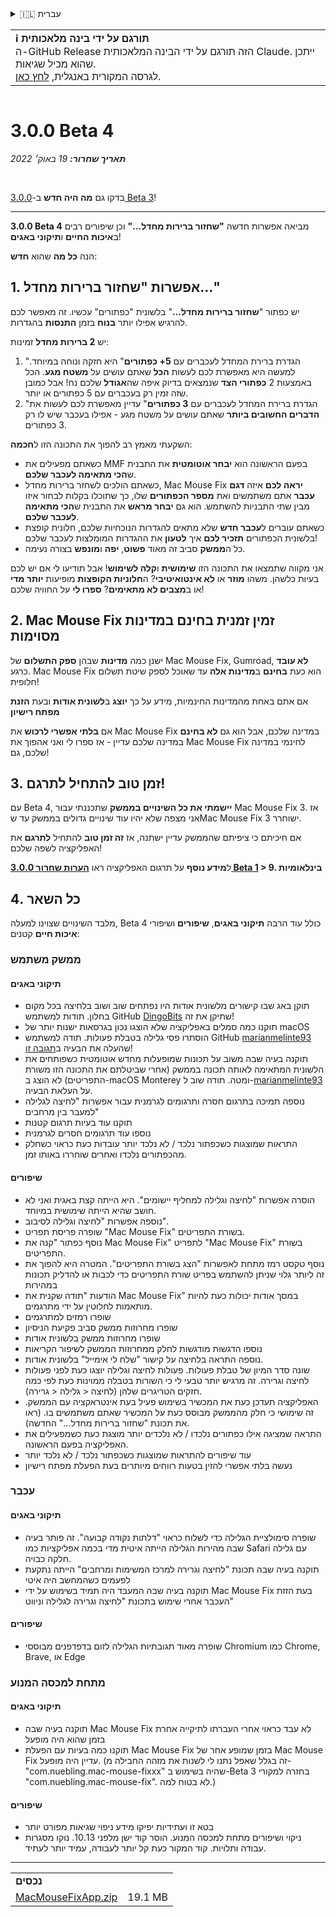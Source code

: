<details>
<summary>🇮🇱 עברית</summary>

[🇬🇧 English (GitHub Release)](https://github.com/noah-nuebling/mac-mouse-fix/releases/tag/3.0.0-Beta-4)\
[🇦🇩 Català](https://redirect.macmousefix.com/?target=mmf-release&tag=3.0.0-Beta-4&locale=ca)\
[🇩🇪 Deutsch](https://redirect.macmousefix.com/?target=mmf-release&tag=3.0.0-Beta-4&locale=de)\
[🇪🇸 Español](https://redirect.macmousefix.com/?target=mmf-release&tag=3.0.0-Beta-4&locale=es)\
[🇫🇷 Français](https://redirect.macmousefix.com/?target=mmf-release&tag=3.0.0-Beta-4&locale=fr)\
[🇮🇩 Indonesia](https://redirect.macmousefix.com/?target=mmf-release&tag=3.0.0-Beta-4&locale=id)\
[🇮🇹 Italiano](https://redirect.macmousefix.com/?target=mmf-release&tag=3.0.0-Beta-4&locale=it)\
[🇭🇺 Magyar](https://redirect.macmousefix.com/?target=mmf-release&tag=3.0.0-Beta-4&locale=hu)\
[🇳🇱 Nederlands](https://redirect.macmousefix.com/?target=mmf-release&tag=3.0.0-Beta-4&locale=nl)\
[🇵🇱 Polski](https://redirect.macmousefix.com/?target=mmf-release&tag=3.0.0-Beta-4&locale=pl)\
[🇧🇷 Português (Brasil)](https://redirect.macmousefix.com/?target=mmf-release&tag=3.0.0-Beta-4&locale=pt-BR)\
[🇵🇹 Português (Portugal)](https://redirect.macmousefix.com/?target=mmf-release&tag=3.0.0-Beta-4&locale=pt-PT)\
[🇷🇴 Română](https://redirect.macmousefix.com/?target=mmf-release&tag=3.0.0-Beta-4&locale=ro)\
[🇸🇪 Svenska](https://redirect.macmousefix.com/?target=mmf-release&tag=3.0.0-Beta-4&locale=sv)\
[🇻🇳 Tiếng Việt](https://redirect.macmousefix.com/?target=mmf-release&tag=3.0.0-Beta-4&locale=vi)\
[🇹🇷 Türkçe](https://redirect.macmousefix.com/?target=mmf-release&tag=3.0.0-Beta-4&locale=tr)\
[🇨🇿 Čeština](https://redirect.macmousefix.com/?target=mmf-release&tag=3.0.0-Beta-4&locale=cs)\
[🇬🇷 Ελληνικά](https://redirect.macmousefix.com/?target=mmf-release&tag=3.0.0-Beta-4&locale=el)\
[🇷🇺 Русский](https://redirect.macmousefix.com/?target=mmf-release&tag=3.0.0-Beta-4&locale=ru)\
[🇺🇦 Українська](https://redirect.macmousefix.com/?target=mmf-release&tag=3.0.0-Beta-4&locale=uk)\
**🇮🇱 עברית**\
[🇸🇦 العربية](https://redirect.macmousefix.com/?target=mmf-release&tag=3.0.0-Beta-4&locale=ar)\
[🇮🇳 हिन्दी](https://redirect.macmousefix.com/?target=mmf-release&tag=3.0.0-Beta-4&locale=hi)\
[🇹🇭 ไทย](https://redirect.macmousefix.com/?target=mmf-release&tag=3.0.0-Beta-4&locale=th)\
[🇨🇳 中文 (简体)](https://redirect.macmousefix.com/?target=mmf-release&tag=3.0.0-Beta-4&locale=zh-Hans)\
[🇨🇳 中文 (繁體)](https://redirect.macmousefix.com/?target=mmf-release&tag=3.0.0-Beta-4&locale=zh-Hant)\
[🇭🇰 中文（香港)](https://redirect.macmousefix.com/?target=mmf-release&tag=3.0.0-Beta-4&locale=zh-HK)\
[🇯🇵 日本語](https://redirect.macmousefix.com/?target=mmf-release&tag=3.0.0-Beta-4&locale=ja)\
[🇰🇷 한국어](https://redirect.macmousefix.com/?target=mmf-release&tag=3.0.0-Beta-4&locale=ko)\
[Help translate Mac Mouse Fix to different languages!](https://github.com/noah-nuebling/mac-mouse-fix/discussions/731)
</details>
<table align=><td>
<b>ℹ️ תורגם על ידי בינה מלאכותית</b><br>
ה-GitHub Release הזה תורגם על ידי הבינה המלאכותית Claude. ייתכן שהוא מכיל שגיאות.<br>
לגרסה המקורית באנגלית, <a href="https://github.com/noah-nuebling/mac-mouse-fix/releases/tag/3.0.0-Beta-4">לחץ כאן</a>.
</td></table>

<table></table>

# 3.0.0 Beta 4
***תאריך שחרור:** 19 באוק׳ 2022*

<br>

בדקו גם **מה היה חדש** ב-[3.0.0 Beta 3](https://redirect.macmousefix.com/?target=mmf-release&tag=3.0.0-Beta-3&locale=he)!

---

**3.0.0 Beta 4** מביאה אפשרות חדשה **"שחזור ברירות מחדל..."** וכן שיפורים רבים ב**איכות החיים** ו**תיקוני באגים**!

הנה **כל מה** שהוא **חדש**:

## 1. אפשרות "שחזור ברירות מחדל..."

יש כפתור "**שחזור ברירות מחדל...**" בלשונית "כפתורים" עכשיו.
זה מאפשר לכם להרגיש אפילו יותר **בנוח** בזמן **התנסות** בהגדרות.

יש **2 ברירות מחדל** זמינות:

1. "הגדרת ברירת המחדל לעכברים עם **5+ כפתורים**" היא חזקה ונוחה במיוחד. למעשה היא מאפשרת לכם לעשות **הכל** שאתם עושים על **משטח מגע**. הכל באמצעות 2 **כפתורי הצד** שנמצאים בדיוק איפה שה**אגודל** שלכם נח! אבל כמובן שזה זמין רק בעכברים עם 5 כפתורים או יותר.
2. "הגדרת ברירת המחדל לעכברים עם **3 כפתורים**" עדיין מאפשרת לכם לעשות את **הדברים החשובים ביותר** שאתם עושים על משטח מגע - אפילו בעכבר שיש לו רק 3 כפתורים.

השקעתי מאמץ רב להפוך את התכונה הזו ל**חכמה**:

- כשאתם מפעילים את MMF בפעם הראשונה הוא **יבחר אוטומטית** את התבנית ש**הכי מתאימה לעכבר שלכם**.
- כשאתם הולכים לשחזר ברירות מחדל, Mac Mouse Fix **יראה לכם** איזה **דגם עכבר** אתם משתמשים ואת **מספר הכפתורים** שלו, כך שתוכלו בקלות לבחור איזו מבין שתי התבניות להשתמש. הוא גם **יבחר מראש** את התבנית ש**הכי מתאימה לעכבר שלכם**.
- כשאתם עוברים ל**עכבר חדש** שלא מתאים להגדרות הנוכחיות שלכם, חלונית קופצת בלשונית הכפתורים **תזכיר לכם** איך **לטעון** את ההגדרות המומלצות לעכבר שלכם!
- כל ה**ממשק** סביב זה מאוד **פשוט**, **יפה** ו**מונפש** בצורה נעימה.

אני מקווה שתמצאו את התכונה הזו **שימושית** ו**קלה לשימוש**! אבל תודיעו לי אם יש לכם בעיות כלשהן.
משהו **מוזר** או **לא אינטואיטיבי**? ה**חלוניות הקופצות** מופיעות **יותר מדי** או ב**מצבים לא מתאימים**? **ספרו לי** על החוויה שלכם!

## 2. Mac Mouse Fix זמין זמנית בחינם במדינות מסוימות

ישנן כמה **מדינות** שבהן **ספק התשלום** של Mac Mouse Fix, Gumroad, **לא עובד** כרגע.
Mac Mouse Fix הוא כעת **בחינם** ב**מדינות אלה** עד שאוכל לספק שיטת תשלום חלופית!

אם אתם באחת מהמדינות החינמיות, מידע על כך **יוצג** ב**לשונית אודות** ובעת **הזנת מפתח רישיון**

אם **בלתי אפשרי לרכוש** את Mac Mouse Fix במדינה שלכם, אבל הוא גם **לא בחינם** במדינה שלכם עדיין - אז ספרו לי ואני אהפוך את Mac Mouse Fix לחינמי במדינה שלכם, גם!

## 3. זמן טוב להתחיל לתרגם!

עם Beta 4, **יישמתי את כל השינויים בממשק** שתכננתי עבור Mac Mouse Fix 3. אז אני מצפה שלא יהיו עוד שינויים גדולים בממשק עד שMac Mouse Fix 3 ישוחרר.

אם חיכיתם כי ציפיתם שהממשק עדיין ישתנה, אז **זה זמן טוב** להתחיל **לתרגם** את האפליקציה לשפה שלכם!

ל**מידע נוסף** על תרגום האפליקציה ראו **[הערות שחרור 3.0.0 Beta 1](https://redirect.macmousefix.com/?target=mmf-release&tag=3.0.0-Beta-1.1&locale=he) > 9. בינלאומיות**

## 4. כל השאר

מלבד השינויים שצוינו למעלה, Beta 4 כולל עוד הרבה **תיקוני באגים**, **שיפורים** ושיפורי **איכות חיים** קטנים:

### ממשק משתמש

#### תיקוני באגים

- תוקן באג שבו קישורים מלשונית אודות היו נפתחים שוב ושוב בלחיצה בכל מקום בחלון. תודות למשתמש GitHub [DingoBits](https://github.com/DingoBits) שתיקן את זה!
- תוקנו כמה סמלים באפליקציה שלא הוצגו נכון בגרסאות ישנות יותר של macOS
- הוסתרו פסי גלילה בטבלת פעולות. תודה למשתמש GitHub [marianmelinte93](https://github.com/marianmelinte93) שהעלה את הבעיה ב[תגובה זו](https://github.com/noah-nuebling/mac-mouse-fix/discussions/366#discussioncomment-3728994)!
- תוקנה בעיה שבה משוב על תכונות שמופעלות מחדש אוטומטית כשפותחים את הלשונית המתאימה לאותה תכונה בממשק (אחרי שביטלתם את התכונה הזו משורת התפריטים) לא הוצג ב-macOS Monterey ומטה. תודה שוב ל-[marianmelinte93](https://github.com/marianmelinte93) על העלאת הבעיה.
- נוספה תמיכה בתרגום חסרה ותרגומים לגרמנית עבור אפשרות "לחיצה לגלילה למעבר בין מרחבים"
- תוקנו עוד בעיות תרגום קטנות
- נוספו עוד תרגומים חסרים לגרמנית
- התראות שמוצגות כשכפתור נלכד / לא נלכד יותר עובדות כעת כראוי כשחלק מהכפתורים נלכדו ואחרים שוחררו באותו זמן.

#### שיפורים

- הוסרה אפשרות "לחיצה וגלילה למחליף יישומים". היא הייתה קצת באגית ואני לא חושב שהיא הייתה שימושית במיוחד.
- נוספה אפשרות "לחיצה וגלילה לסיבוב".
- שופרה פריסת תפריט "Mac Mouse Fix" בשורת התפריטים.
- נוסף כפתור "קנה את Mac Mouse Fix" לתפריט "Mac Mouse Fix" בשורת התפריטים.
- נוסף טקסט רמז מתחת לאפשרות "הצג בשורת התפריטים". המטרה היא להפוך את זה ליותר גלוי שניתן להשתמש בפריט שורת התפריטים כדי לכבות או להדליק תכונות במהירות
- הודעות "תודה שקנית את Mac Mouse Fix" במסך אודות יכולות כעת להיות מותאמות לחלוטין על ידי מתרגמים.
- שופרו רמזים למתרגמים
- שופרו מחרוזות ממשק סביב פקיעת הניסיון
- שופרו מחרוזות ממשק בלשונית אודות
- נוספו הדגשות מודגשות לחלק ממחרוזות הממשק לשיפור הקריאות
- נוספה התראה בלחיצה על קישור "שלח לי אימייל" בלשונית אודות.
- שונה סדר המיון של טבלת פעולות. פעולות לחיצה וגלילה יוצגו כעת לפני פעולות לחיצה וגרירה. זה מרגיש יותר טבעי לי כי השורות בטבלה ממוינות כעת לפי כמה חזקים הטריגרים שלהן (לחיצה < גלילה < גרירה).
- האפליקציה תעדכן כעת את המכשיר בשימוש פעיל בעת אינטראקציה עם הממשק. זה שימושי כי חלק מהממשק מבוסס כעת על המכשיר שאתם משתמשים בו. (ראו את תכונת "שחזור ברירות מחדל..." החדשה).
- התראה שמציגה אילו כפתורים נלכדו / לא נלכדים יותר מוצגת כעת כשמפעילים את האפליקציה בפעם הראשונה.
- עוד שיפורים להתראות שמוצגות כשכפתור נלכד / לא נלכד יותר
- נעשה בלתי אפשרי להזין בטעות רווחים מיותרים בעת הפעלת מפתח רישיון

### עכבר

#### תיקוני באגים

- שופרה סימולציית הגלילה כדי לשלוח כראוי "דלתות נקודה קבועה". זה פותר בעיה שבה מהירות הגלילה הייתה איטית מדי בכמה אפליקציות כמו Safari עם גלילה חלקה כבויה.
- תוקנה בעיה שבה תכונת "לחיצה וגרירה למרכז המשימות ומרחבים" הייתה נתקעת לפעמים כשהמחשב היה איטי
- תוקנה בעיה שבה המעבד היה תמיד בשימוש על ידי Mac Mouse Fix בעת הזזת העכבר אחרי שימוש בתכונת "לחיצה וגרירה לגלילה וניווט"

#### שיפורים

- שופרה מאוד תגובתיות הגלילה לזום בדפדפנים מבוססי Chromium כמו Chrome, Brave, או Edge

### מתחת למכסה המנוע

#### תיקוני באגים

- תוקנה בעיה שבה Mac Mouse Fix לא עבד כראוי אחרי העברתו לתיקייה אחרת בזמן שהוא היה מופעל
- תוקנו כמה בעיות עם הפעלת Mac Mouse Fix בזמן שמופע אחר של Mac Mouse Fix עדיין היה מופעל. (זה בגלל שאפל נתנו לי לשנות את מזהה החבילה מ-"com.nuebling.mac-mouse-fixxx" שהיה בשימוש ב-Beta 3 בחזרה למקורי "com.nuebling.mac-mouse-fix". לא בטוח למה.)

#### שיפורים

- בטא זו ועתידיות יפיקו מידע ניפוי שגיאות מפורט יותר
- ניקוי ושיפורים מתחת למכסה המנוע. הוסר קוד ישן מלפני 10.13. נוקו מסגרות עבודה ותלויות. קוד המקור כעת קל יותר לעבודה, עמיד יותר לעתיד.

---

<table align="start">
<tr>
    <td colspan=2>
        <b>נכסים</b>
    </td>
</tr>
<tr>
    <td><a href="https://github.com/noah-nuebling/mac-mouse-fix/releases/download/3.0.0-Beta-4/MacMouseFixApp.zip">MacMouseFixApp.zip</a></td>
    <td>19.1 MB</td>
</tr>
</table>
